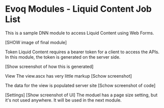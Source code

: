 # Evoq Modules - Liquid Content Job List

This is a sample DNN module to access Liquid Content using Web Forms.

[SHOW image of final module]

Token
Liquid Content requires a bearer token for a client to access the APIs. In this module, the token is generated on the server side.

[Show screenshot of how this is generated]

View
The view.ascx has very little markup
[Schow screenshot]

The data for the view is populated server site
[Schow screenshot of code]

[Settings]
[Show screenshot of UI]
The moduel has a page size setting, but it's not used anywhere. It will be used in the next module.
